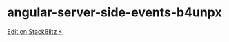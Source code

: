 # angular-server-side-events-b4unpx

[Edit on StackBlitz ⚡️](https://stackblitz.com/edit/angular-server-side-events-b4unpx)
